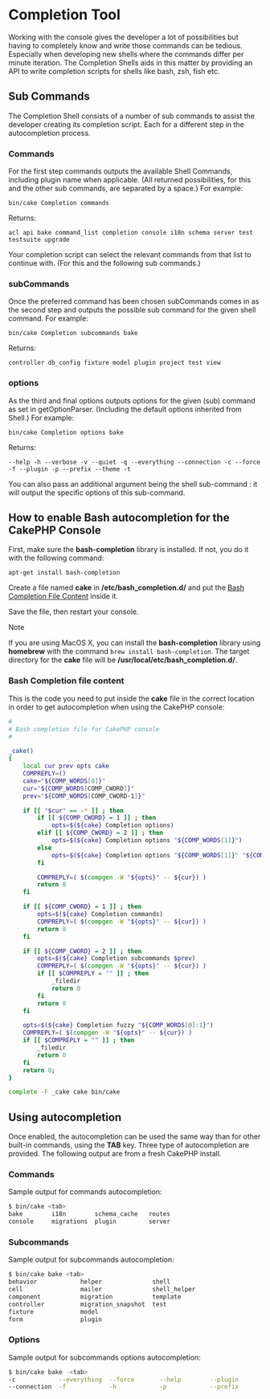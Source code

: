 # Completion Tool

Working with the console gives the developer a lot of possibilities but having
to completely know and write those commands can be tedious. Especially when
developing new shells where the commands differ per minute iteration. The
Completion Shells aids in this matter by providing an API to write completion
scripts for shells like bash, zsh, fish etc.

## Sub Commands

The Completion Shell consists of a number of sub commands to assist the
developer creating its completion script. Each for a different step in the
autocompletion process.

### Commands

For the first step commands outputs the available Shell Commands, including
plugin name when applicable. (All returned possibilities, for this and the other
sub commands, are separated by a space.) For example:

    bin/cake Completion commands

Returns:

    acl api bake command_list completion console i18n schema server test testsuite upgrade

Your completion script can select the relevant commands from that list to
continue with. (For this and the following sub commands.)

### subCommands

Once the preferred command has been chosen subCommands comes in as the second
step and outputs the possible sub command for the given shell command. For
example:

    bin/cake Completion subcommands bake

Returns:

    controller db_config fixture model plugin project test view

### options

As the third and final options outputs options for the given (sub) command as
set in getOptionParser. (Including the default options inherited from Shell.)
For example:

    bin/cake Completion options bake

Returns:

    --help -h --verbose -v --quiet -q --everything --connection -c --force -f --plugin -p --prefix --theme -t

You can also pass an additional argument being the shell sub-command : it will
output the specific options of this sub-command.

## How to enable Bash autocompletion for the CakePHP Console

First, make sure the **bash-completion** library is installed. If not, you do it
with the following command:

    apt-get install bash-completion

Create a file named **cake** in **/etc/bash_completion.d/** and put the
[Bash Completion File Content](../console-commands/completion#bash-completion-file-content) inside it.

Save the file, then restart your console.

> [!NOTE]
> If you are using MacOS X, you can install the **bash-completion** library
> using **homebrew** with the command `brew install bash-completion`.
> The target directory for the **cake** file will be
> **/usr/local/etc/bash_completion.d/**.

<a id="bash-completion-file-content"></a>

### Bash Completion file content

This is the code you need to put inside the **cake** file in the correct location
in order to get autocompletion when using the CakePHP console:

``` bash
#
# Bash completion file for CakePHP console
#

_cake()
{
    local cur prev opts cake
    COMPREPLY=()
    cake="${COMP_WORDS[0]}"
    cur="${COMP_WORDS[COMP_CWORD]}"
    prev="${COMP_WORDS[COMP_CWORD-1]}"

    if [[ "$cur" == -* ]] ; then
        if [[ ${COMP_CWORD} = 1 ]] ; then
            opts=$(${cake} Completion options)
        elif [[ ${COMP_CWORD} = 2 ]] ; then
            opts=$(${cake} Completion options "${COMP_WORDS[1]}")
        else
            opts=$(${cake} Completion options "${COMP_WORDS[1]}" "${COMP_WORDS[2]}")
        fi

        COMPREPLY=( $(compgen -W "${opts}" -- ${cur}) )
        return 0
    fi

    if [[ ${COMP_CWORD} = 1 ]] ; then
        opts=$(${cake} Completion commands)
        COMPREPLY=( $(compgen -W "${opts}" -- ${cur}) )
        return 0
    fi

    if [[ ${COMP_CWORD} = 2 ]] ; then
        opts=$(${cake} Completion subcommands $prev)
        COMPREPLY=( $(compgen -W "${opts}" -- ${cur}) )
        if [[ $COMPREPLY = "" ]] ; then
            _filedir
            return 0
        fi
        return 0
    fi

    opts=$(${cake} Completion fuzzy "${COMP_WORDS[@]:1}")
    COMPREPLY=( $(compgen -W "${opts}" -- ${cur}) )
    if [[ $COMPREPLY = "" ]] ; then
        _filedir
        return 0
    fi
    return 0;
}

complete -F _cake cake bin/cake
```

## Using autocompletion

Once enabled, the autocompletion can be used the same way than for other
built-in commands, using the **TAB** key.
Three type of autocompletion are provided. The following output are from a fresh CakePHP install.

### Commands

Sample output for commands autocompletion:

``` bash
$ bin/cake <tab>
bake        i18n        schema_cache   routes
console     migrations  plugin         server
```

### Subcommands

Sample output for subcommands autocompletion:

``` bash
$ bin/cake bake <tab>
behavior            helper              shell
cell                mailer              shell_helper
component           migration           template
controller          migration_snapshot  test
fixture             model
form                plugin
```

### Options

Sample output for subcommands options autocompletion:

``` bash
$ bin/cake bake -<tab>
-c            --everything  --force       --help        --plugin      -q            -t            -v
--connection  -f            -h            -p            --prefix      --quiet       --theme       --verbose
```
